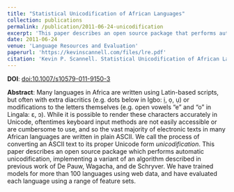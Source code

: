 ```yaml
---
title: "Statistical Unicodification of African Languages"
collection: publications
permalink: /publication/2011-06-24-unicodification
excerpt: 'This paper describes an open source package that performs automatic unicodification, implementing a variant of an algorithm described in previous work of De Pauw, Wagacha, and de Schryver.'
date: 2011-06-24
venue: 'Language Resources and Evaluation'
paperurl: 'https://kevinscannell.com/files/lre.pdf'
citation: 'Kevin P. Scannell. Statistical Unicodification of African Languages. <i>Language Resources and Evaluation</i>, 45(3):375–386, 2011.'
---
```


**DOI**: [doi:10.1007/s10579-011-9150-3](https://dx.doi.org/10.1007/s10579-011-9150-3)

**Abstract**: Many languages in Africa are written using Latin-based scripts, but often with extra diacritics (e.g. dots below in Igbo: ị, ọ, ụ) or modifications to the letters themselves (e.g. open vowels “e” and “o” in Lingala: ɛ, ɔ). While it is possible to render these characters accurately in Unicode, oftentimes keyboard input methods are not easily accessible or are cumbersome to use, and so the vast majority of electronic texts in many African languages are written in plain ASCII. We call the process of converting an ASCII text to its proper Unicode form *unicodification*. This paper describes an open source package which performs automatic unicodification, implementing a variant of an algorithm described in previous work of De Pauw, Wagacha, and de Schryver. We have trained models for more than 100 languages using web data, and have evaluated each language using a range of feature sets.
